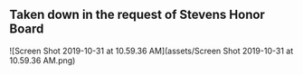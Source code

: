 ## Taken down in the request of Stevens Honor Board

![Screen Shot 2019-10-31 at 10.59.36 AM](assets/Screen Shot 2019-10-31 at 10.59.36 AM.png)

